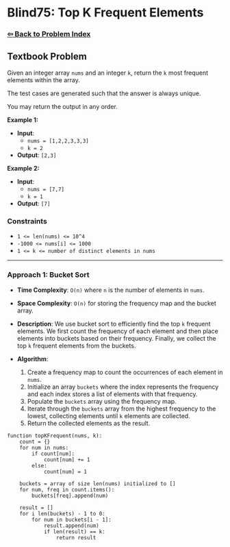 # Blind75: Top K Frequent Elements

### [⇦ Back to Problem Index](../../index.md)

## Textbook Problem

Given an integer array `nums` and an integer `k`, return the `k` most frequent elements within the array.

The test cases are generated such that the answer is always unique.

You may return the output in any order.

**Example 1:**

-   **Input**:
    -   `nums = [1,2,2,3,3,3]`
    -   `k = 2`
-   **Output**: `[2,3]`

**Example 2:**

-   **Input**:
    -   `nums = [7,7]`
    -   `k = 1`
-   **Output**: `[7]`

### Constraints

-   `1 <= len(nums) <= 10^4`
-   `-1000 <= nums[i] <= 1000`
-   `1 <= k <= number of distinct elements in nums`

---

### Approach 1: Bucket Sort

-   **Time Complexity**: `O(n)` where `n` is the number of elements in `nums`.
-   **Space Complexity**: `O(n)` for storing the frequency map and the bucket array.
-   **Description**: We use bucket sort to efficiently find the top `k` frequent elements. We first count the frequency of each element and then place elements into buckets based on their frequency. Finally, we collect the top `k` frequent elements from the buckets.
-   **Algorithm**:

    1. Create a frequency map to count the occurrences of each element in `nums`.
    2. Initialize an array `buckets` where the index represents the frequency and each index stores a list of elements with that frequency.
    3. Populate the `buckets` array using the frequency map.
    4. Iterate through the `buckets` array from the highest frequency to the lowest, collecting elements until `k` elements are collected.
    5. Return the collected elements as the result.

```pseudo
function topKFrequent(nums, k):
    count = {}
    for num in nums:
        if count[num]:
            count[num] += 1
        else:
            count[num] = 1

    buckets = array of size len(nums) initialized to []
    for num, freq in count.items():
        buckets[freq].append(num)

    result = []
    for i len(buckets) - 1 to 0:
        for num in buckets[i - 1]:
            result.append(num)
            if len(result) == k:
                return result
```
